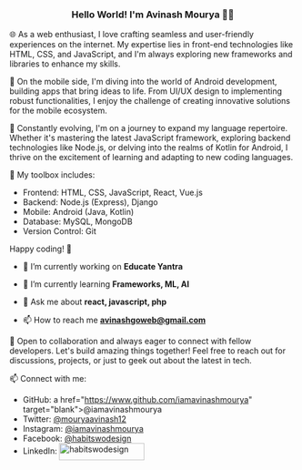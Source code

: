 <h3 align="center">Hello World! I'm Avinash Mourya 👨‍💻</h3>

🌐 As a web enthusiast, I love crafting seamless and user-friendly experiences on the internet. My expertise lies in front-end technologies like HTML, CSS, and JavaScript, and I'm always exploring new frameworks and libraries to enhance my skills.

📱 On the mobile side, I'm diving into the world of Android development, building apps that bring ideas to life. From UI/UX design to implementing robust functionalities, I enjoy the challenge of creating innovative solutions for the mobile ecosystem.

🚀 Constantly evolving, I'm on a journey to expand my language repertoire. Whether it's mastering the latest JavaScript framework, exploring backend technologies like Node.js, or delving into the realms of Kotlin for Android, I thrive on the excitement of learning and adapting to new coding languages.

🔧 My toolbox includes:
  - Frontend: HTML, CSS, JavaScript, React, Vue.js
  - Backend: Node.js (Express), Django
  - Mobile: Android (Java, Kotlin)
  - Database: MySQL, MongoDB
  - Version Control: Git

Happy coding! 🚀


- 🔭 I’m currently working on **Educate Yantra**

- 🌱 I’m currently learning **Frameworks, ML, AI**

- 💬 Ask me about **react, javascript, php**

- 📫 How to reach me **avinashgoweb@gmail.com**

🌟 Open to collaboration and always eager to connect with fellow developers. Let's build amazing things together! Feel free to reach out for discussions, projects, or just to geek out about the latest in tech.

📫 Connect with me:
- GitHub: a href="https://www.github.com/iamavinashmourya" target="blank">@iamavinashmourya</a>
- Twitter: <a href="https://www.twitter.com/mouryaavinash12" target="blank">@mouryaavinash12</a>
- Instagram: <a href="https://www.instagram.com/iamavinashmourya" target="blank">@iamavinashmourya</a>
- Facebook: <a href="https://www.facebook.com/habitswodesign" target="blank">@habitswodesign</a>
- LinkedIn: <a href="https://www.linkedin.com/in/avinash-mourya-bb25a0281?utm_source=share&utm_campaign=share_via&utm_content=profile&utm_medium=android_app" target="blank"><img align="center" src="https://www.learninglight.com/wp-content/uploads/2017/06/linkedin.png" alt="habitswodesign" height="30px" width="150px" /></a>
